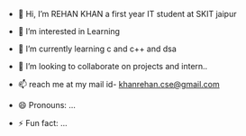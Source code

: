 - 👋 Hi, I’m REHAN KHAN a first year IT student at SKIT jaipur
- 👀 I’m interested in Learning 
- 🌱 I’m currently learning c and c++ and dsa
- 💞️ I’m looking to collaborate on projects and intern..
  
- 📫  reach me at my mail id- khanrehan.cse@gmail.com
- 😄 Pronouns: ...
- ⚡ Fun fact: ...

<!---
Rehank1808/Rehank1808 is a ✨ special ✨ repository because its `README.md` (this file) appears on your GitHub profile.
You can click the Preview link to take a look at your changes.
--->
